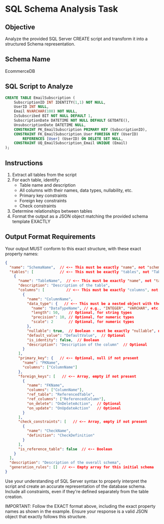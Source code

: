 # SQL Schema Analysis Task

## Objective

Analyze the provided SQL Server CREATE script and transform it into a structured Schema representation.

## Schema Name

EcommerceDB

## SQL Script to Analyze

```sql
CREATE TABLE EmailSubscription (
    SubscriptionID INT IDENTITY(1,1) NOT NULL,
    UserID INT NULL,
    Email NVARCHAR(100) NOT NULL,
    IsSubscribed BIT NOT NULL DEFAULT 1,
    SubscriptionDate DATETIME NOT NULL DEFAULT GETDATE(),
    UnsubscriptionDate DATETIME NULL,
    CONSTRAINT PK_EmailSubscription PRIMARY KEY (SubscriptionID),
    CONSTRAINT FK_EmailSubscription_User FOREIGN KEY (UserID) 
        REFERENCES [User] (UserID) ON DELETE SET NULL,
    CONSTRAINT UQ_EmailSubscription_Email UNIQUE (Email)
);
```

## Instructions

1. Extract all tables from the script
2. For each table, identify:
   - Table name and description
   - All columns with their names, data types, nullability, etc.
   - Primary key constraints
   - Foreign key constraints
   - Check constraints
3. Determine relationships between tables
4. Format the output as a JSON object matching the provided schema template EXACTLY

## Output Format Requirements

Your output MUST conform to this exact structure, with these exact property names:

```json
{
  "name": "SchemaName",  // <-- This must be exactly "name", not "schemaName"
  "tables": [            // <-- This must be exactly "tables", not "Tables"
    {
      "name": "TableName",  // <-- This must be exactly "name", not "tableName"
      "description": "Description of the table",
      "columns": [          // <-- This must be exactly "columns", not "Columns"
        {
          "name": "ColumnName",
          "data_type": {   // <-- This must be a nested object with the format below
            "name": "DataTypeName", // e.g., "INTEGER", "VARCHAR", etc.
            "length": 50,    // Optional, for string types
            "precision": 10, // Optional, for numeric types
            "scale": 2       // Optional, for numeric types
          },
          "nullable": true,  // Boolean - must be exactly "nullable", not "isNullable"
          "default_value": "DefaultValue",  // Optional
          "is_identity": false,  // Boolean
          "description": "Description of the column"  // Optional
        }
      ],
      "primary_key": {   // <-- Optional, null if not present
        "name": "PKName",
        "columns": ["ColumnName"]
      },
      "foreign_keys": [   // <-- Array, empty if not present
        {
          "name": "FKName",
          "columns": ["ColumnName"],
          "ref_table": "ReferencedTable",
          "ref_columns": ["ReferencedColumn"],
          "on_delete": "OnDeleteAction",  // Optional
          "on_update": "OnUpdateAction"   // Optional
        }
      ],
      "check_constraints": [   // <-- Array, empty if not present
        {
          "name": "CheckName",
          "definition": "CheckDefinition"
        }
      ],
      "is_reference_table": false  // <-- Boolean
    }
  ],
  "description": "Description of the overall schema",
  "generation_rules": []  // <-- Empty array for this initial schema
}
```

Use your understanding of SQL Server syntax to properly interpret the script and create an accurate representation of the database schema. Include all constraints, even if they're defined separately from the table creation.

IMPORTANT: Follow the EXACT format above, including the exact property names as shown in the example. Ensure your response is a valid JSON object that exactly follows this structure.

